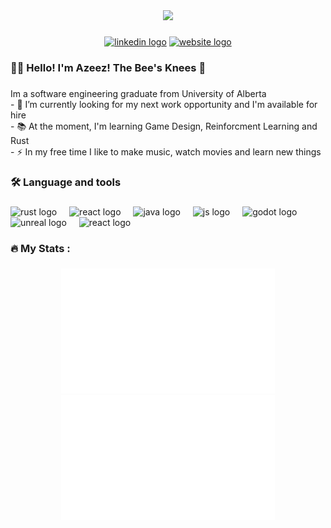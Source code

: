 <div align="center">
  <img height="150" src="https://avatars.githubusercontent.com/u/7690321?v=4"  />
</div>

###

<div align="center">
  
  [<img src="https://img.shields.io/static/v1?message=LinkedIn&logo=linkedin&label=&color=0077B5&logoColor=white&labelColor=&style=for-the-badge" height="25" alt="linkedin logo"  />](https://www.linkedin.com/in/aabass/)
  [<img src="https://img.shields.io/badge/web-azeez.me-brightgreen" height="25" alt="website logo"  />](https://azeez.me/)
  
</div>

###

<h3 align="left">👋🏾 Hello! I'm Azeez! The Bee's Knees 🐝 </h3>

###

<p align="left"> 
  Im a software engineering graduate from University of Alberta  <br>
  - 🔭 I’m currently looking for my next work opportunity and I'm available for hire <br>
  - 📚 At the moment, I'm learning Game Design, Reinforcment Learning and Rust  <br>
  - ⚡ In my free time I like to make music, watch movies and learn new things
</p>

###

<h3 align="left">🛠 Language and tools</h3>

###

<div align="left">
  <img src="https://cdn.jsdelivr.net/gh/devicons/devicon/icons/rust/rust-original.svg" height="40" alt="rust logo"  />
  <img width="12" />  
  <img src="https://cdn.jsdelivr.net/gh/devicons/devicon/icons/cplusplus/cplusplus-original.svg" height="40" alt="react logo"  />
  <img width="12" />
  <img src="https://cdn.jsdelivr.net/gh/devicons/devicon/icons/python/python-original.svg" height="40" alt="java logo"  />
  <img width="12" />
  <img src="https://cdn.jsdelivr.net/gh/devicons/devicon/icons/javascript/javascript-original.svg" height="40" alt="js logo"  />
  <img width="12" />
  <img src="https://cdn.jsdelivr.net/gh/devicons/devicon/icons/godot/godot-original.svg" height="40" alt="godot logo"  />
  <img width="12" />
  <img src="https://cdn.jsdelivr.net/gh/devicons/devicon/icons/unrealengine/unrealengine-original.svg" height="40" alt="unreal logo"  />
  <img width="12" />
  <img src="https://cdn.jsdelivr.net/gh/devicons/devicon/icons/react/react-original.svg" height="40" alt="react logo"  />
  <img width="12" />
</div>

###

<h3 align="left">🔥   My Stats :</h3>

###

<div align="center">
  <img src="https://raw.githubusercontent.com/ducklin5/github-stats/master/generated/overview.svg#gh-dark-mode-only" height="200" alt="streak graph"  />
  <img src="https://raw.githubusercontent.com/ducklin5/github-stats/master/generated/languages.svg#gh-dark-mode-only" height="200" alt="streak graph"  />  
</div>

###
